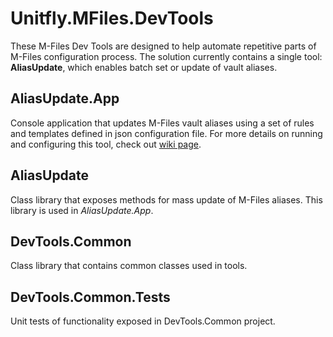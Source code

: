 # Unitfly.MFiles.DevTools

These M-Files Dev Tools are designed to help automate repetitive parts of M-Files configuration process.
The solution currently contains a single tool: **AliasUpdate**, which enables batch set or update of vault aliases.

## AliasUpdate.App

Console application that updates M-Files vault aliases using a set of rules and templates defined in json configuration file.
For more details on running and configuring this tool, check out [wiki page](https://github.com/unitfly/Unitfly.MFiles.DevTools/wiki/Alias-Update).

## AliasUpdate

Class library that exposes methods for mass update of M-Files aliases. This library is used in *AliasUpdate.App*.

## DevTools.Common

Class library that contains common classes used in tools.


## DevTools.Common.Tests

Unit tests of functionality exposed in DevTools.Common project.
